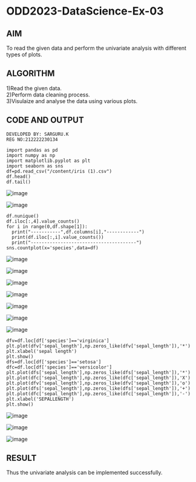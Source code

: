 # ODD2023-DataScience-Ex-03

## AIM
To read the given data and perform the univariate analysis with different types of plots.

## ALGORITHM

1)Read the given data.
<br>
2)Perform data cleaning process.
<br>
3)Visulaize and analyse the data using various plots.
<br>

## CODE AND OUTPUT
```
DEVELOPED BY: SARGURU.K
REG NO:212222230134
```
```
import pandas as pd
import numpy as np
import matplotlib.pyplot as plt
import seaborn as sns
df=pd.read_csv("/content/iris (1).csv")
df.head()
df.tail()
```
![image](https://github.com/gururamu08/ODD2023-DataScience-Ex-03/assets/118707009/509c072c-5f8c-4b92-830c-8ffd2c66a3b8)

![image](https://github.com/gururamu08/ODD2023-DataScience-Ex-03/assets/118707009/89354407-fc9a-417d-b892-2da3d258ae16)
```
df.nunique()
df.iloc[:,4].value_counts()
for i in range(0,df.shape[1]):
  print("-----------",df.columns[i],"------------")
  print(df.iloc[:,i].value_counts())
  print("---------------------------------------")
sns.countplot(x='species',data=df)
```
![image](https://github.com/gururamu08/ODD2023-DataScience-Ex-03/assets/118707009/ece8baf1-7ead-4b93-8450-c3904ee35b92)

![image](https://github.com/gururamu08/ODD2023-DataScience-Ex-03/assets/118707009/cb7a101a-00d2-4261-ba48-dee5609c21c0)

![image](https://github.com/gururamu08/ODD2023-DataScience-Ex-03/assets/118707009/7f9c02ad-53fe-4d73-bbe0-ee5917f53c2d)


![image](https://github.com/gururamu08/ODD2023-DataScience-Ex-03/assets/118707009/915db0bc-0c15-4c4c-830e-964433da25a2)

![image](https://github.com/gururamu08/ODD2023-DataScience-Ex-03/assets/118707009/648de42c-250c-4e9c-b833-34362ce1c283)

![image](https://github.com/gururamu08/ODD2023-DataScience-Ex-03/assets/118707009/9b7a6e86-1454-46e7-b02c-2952a2f5d6e7)

![image](https://github.com/gururamu08/ODD2023-DataScience-Ex-03/assets/118707009/0ee00895-4b66-484b-84b0-f8ac3ae06041)

```
dfv=df.loc[df['species']=='virginica']
plt.plot(dfv['sepal_length'],np.zeros_like(dfv['sepal_length']),'*')
plt.xlabel('sepal length')
plt.show()
dfs=df.loc[df['species']=='setosa']
dfc=df.loc[df['species']=='versicolor']
plt.plot(dfs['sepal_length'],np.zeros_like(dfs['sepal_length']),'*')
plt.plot(dfc['sepal_length'],np.zeros_like(dfc['sepal_length']),'X')
plt.plot(dfv['sepal_length'],np.zeros_like(dfv['sepal_length']),'o')
plt.plot(dfs['sepal_length'],np.zeros_like(dfs['sepal_length']),'+')
plt.plot(dfc['sepal_length'],np.zeros_like(dfc['sepal_length']),'-')
plt.xlabel('SEPALLENGTH')
plt.show()
```
![image](https://github.com/gururamu08/ODD2023-DataScience-Ex-03/assets/118707009/e4551a44-022b-4bca-bcf4-70c47bcf3ced)

![image](https://github.com/gururamu08/ODD2023-DataScience-Ex-03/assets/118707009/a128e4c9-ff70-427e-ae13-3efbf1ebf2b9)

![image](https://github.com/gururamu08/ODD2023-DataScience-Ex-03/assets/118707009/2daf09ff-dbb1-43c6-b6a4-f993be17bd16)

## RESULT
Thus the univariate analysis can be implemented successfully.
